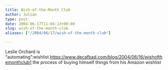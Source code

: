 ```yaml
---
title: Wish-of-the-Month Club
author: Julian
type: post
date: 2004-06-17T11:04:13+00:00
slug: wish-of-the-month-club 
aliases: ["/2004/06/17/wish-of-the-month-club"]

---
```

Leslie Orchard is &#8220;automating&#8221;:wishlist.https://www.decafbad.com/blog/2004/06/16/wishofthemonthclub1 the process of buying himself things from his Amazon wishlist